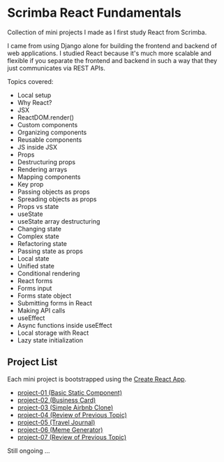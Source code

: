 # Scrimba React Fundamentals

Collection of mini projects I made as I first study React from Scrimba.

I came from using Django alone for building the frontend and backend of 
web applications. I studied React because it's much more scalable and flexible 
if you separate the frontend and backend in such a way that they just communicates
via REST APIs.

Topics covered:
- Local setup
- Why React?
- JSX
- ReactDOM.render()
- Custom components
- Organizing components
- Reusable components
- JS inside JSX
- Props
- Destructuring props
- Rendering arrays
- Mapping components
- Key prop
- Passing objects as props
- Spreading objects as props
- Props vs state
- useState
- useState array destructuring
- Changing state
- Complex state
- Refactoring state
- Passing state as props
- Local state
- Unified state
- Conditional rendering
- React forms
- Forms input
- Forms state object
- Submitting forms in React
- Making API calls
- useEffect
- Async functions inside useEffect
- Local storage with React
- Lazy state initialization

## Project List

Each mini project is bootstrapped using the [Create React App](https://github.com/facebook/create-react-app).

- [project-01 (Basic Static Component)](/project-01/)
- [project-02 (Business Card)](/project-02/)
- [project-03 (Simple Airbnb Clone)](/project-03/)
- [project-04 (Review of Previous Topic)](/project-04/)
- [project-05 (Travel Journal)](/project-05)
- [project-06 (Meme Generator)](/project-06)
- [project-07 (Review of Previous Topic)](/project-07)

Still ongoing ... 

